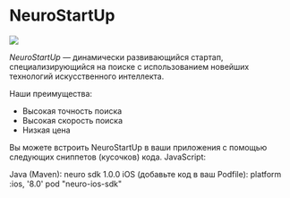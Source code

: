 ﻿# NeuroStartUp

![ ]( https://camo.githubusercontent.com/ace14ee894d150192a7b05b12410738aa65528da742bbce69315a5f441320ea7/68747470733a2f2f692e696d6775722e636f6d2f495a4f525769492e706e67)

*NeuroStartUp* — динамически развивающийся стартап, специализирующийся на поиске с использованием новейших технологий искусственного интеллекта.

Наши преимущества:
* Высокая точность поиска
* Высокая скорость поиска
* Низкая цена



Вы можете встроить NeuroStartUp в ваши приложения с помощью следующих сниппетов (кусочков) кода.
JavaScript:
<script src="https://localhost/neuro.sdk.min.js"></script>
Java (Maven):
<dependency>
  <groupId>neuro</groupId>
  <artifactId>sdk</artifactId>
  <version>1.0.0</version>
</dependency>
iOS (добавьте код в ваш Podfile):
platform :ios, '8.0'
pod "neuro-ios-sdk"

